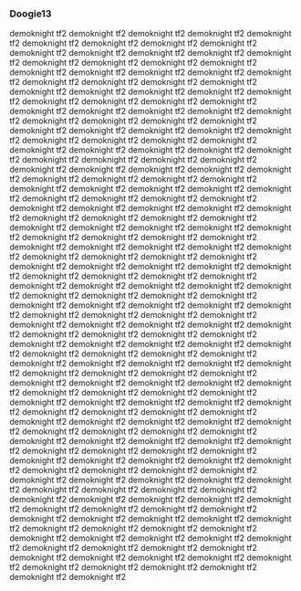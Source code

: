 ### Doogie13

demoknight tf2
demoknight tf2
demoknight tf2
demoknight tf2
demoknight tf2
demoknight tf2
demoknight tf2
demoknight tf2
demoknight tf2
demoknight tf2
demoknight tf2
demoknight tf2
demoknight tf2
demoknight tf2
demoknight tf2
demoknight tf2
demoknight tf2
demoknight tf2
demoknight tf2
demoknight tf2
demoknight tf2
demoknight tf2
demoknight tf2
demoknight tf2
demoknight tf2
demoknight tf2
demoknight tf2
demoknight tf2
demoknight tf2
demoknight tf2
demoknight tf2
demoknight tf2
demoknight tf2
demoknight tf2
demoknight tf2
demoknight tf2
demoknight tf2
demoknight tf2
demoknight tf2
demoknight tf2
demoknight tf2
demoknight tf2
demoknight tf2
demoknight tf2
demoknight tf2
demoknight tf2
demoknight tf2
demoknight tf2
demoknight tf2
demoknight tf2
demoknight tf2
demoknight tf2
demoknight tf2
demoknight tf2
demoknight tf2
demoknight tf2
demoknight tf2
demoknight tf2
demoknight tf2
demoknight tf2
demoknight tf2
demoknight tf2
demoknight tf2
demoknight tf2
demoknight tf2
demoknight tf2
demoknight tf2
demoknight tf2
demoknight tf2
demoknight tf2
demoknight tf2
demoknight tf2
demoknight tf2
demoknight tf2
demoknight tf2
demoknight tf2
demoknight tf2
demoknight tf2
demoknight tf2
demoknight tf2
demoknight tf2
demoknight tf2
demoknight tf2
demoknight tf2
demoknight tf2
demoknight tf2
demoknight tf2
demoknight tf2
demoknight tf2
demoknight tf2
demoknight tf2
demoknight tf2
demoknight tf2
demoknight tf2
demoknight tf2
demoknight tf2
demoknight tf2
demoknight tf2
demoknight tf2
demoknight tf2
demoknight tf2
demoknight tf2
demoknight tf2
demoknight tf2
demoknight tf2
demoknight tf2
demoknight tf2
demoknight tf2
demoknight tf2
demoknight tf2
demoknight tf2
demoknight tf2
demoknight tf2
demoknight tf2
demoknight tf2
demoknight tf2
demoknight tf2
demoknight tf2
demoknight tf2
demoknight tf2
demoknight tf2
demoknight tf2
demoknight tf2
demoknight tf2
demoknight tf2
demoknight tf2
demoknight tf2
demoknight tf2
demoknight tf2
demoknight tf2
demoknight tf2
demoknight tf2
demoknight tf2
demoknight tf2
demoknight tf2
demoknight tf2
demoknight tf2
demoknight tf2
demoknight tf2
demoknight tf2
demoknight tf2
demoknight tf2
demoknight tf2
demoknight tf2
demoknight tf2
demoknight tf2
demoknight tf2
demoknight tf2
demoknight tf2
demoknight tf2
demoknight tf2
demoknight tf2
demoknight tf2
demoknight tf2
demoknight tf2
demoknight tf2
demoknight tf2
demoknight tf2
demoknight tf2
demoknight tf2
demoknight tf2
demoknight tf2
demoknight tf2
demoknight tf2
demoknight tf2
demoknight tf2
demoknight tf2
demoknight tf2
demoknight tf2
demoknight tf2
demoknight tf2
demoknight tf2
demoknight tf2
demoknight tf2
demoknight tf2
demoknight tf2
demoknight tf2
demoknight tf2
demoknight tf2
demoknight tf2
demoknight tf2
demoknight tf2
demoknight tf2
demoknight tf2
demoknight tf2
demoknight tf2
demoknight tf2
demoknight tf2
demoknight tf2
demoknight tf2
demoknight tf2
demoknight tf2
demoknight tf2
demoknight tf2
demoknight tf2
demoknight tf2
demoknight tf2
demoknight tf2
demoknight tf2
demoknight tf2
demoknight tf2
demoknight tf2
demoknight tf2
demoknight tf2
demoknight tf2
demoknight tf2
demoknight tf2
demoknight tf2
demoknight tf2
demoknight tf2
demoknight tf2
demoknight tf2
demoknight tf2
demoknight tf2
demoknight tf2
demoknight tf2
demoknight tf2
demoknight tf2
demoknight tf2
demoknight tf2
demoknight tf2
demoknight tf2
demoknight tf2
demoknight tf2
demoknight tf2
demoknight tf2
demoknight tf2
demoknight tf2
demoknight tf2
demoknight tf2
demoknight tf2
demoknight tf2
demoknight tf2
demoknight tf2
demoknight tf2
demoknight tf2
demoknight tf2
demoknight tf2
demoknight tf2
demoknight tf2
demoknight tf2
demoknight tf2
demoknight tf2
demoknight tf2
demoknight tf2
demoknight tf2
demoknight tf2
demoknight tf2
demoknight tf2
demoknight tf2
demoknight tf2
demoknight tf2
demoknight tf2
demoknight tf2
